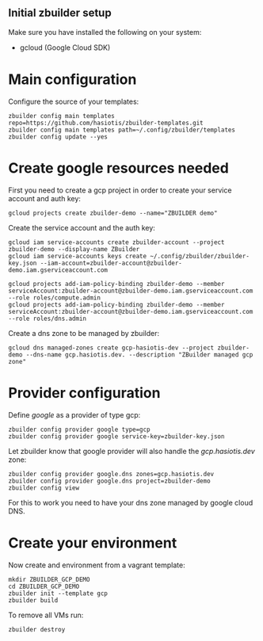 ## Initial zbuilder setup

Make sure you have installed the following on your system:

* gcloud (Google Cloud SDK)


# Main configuration

Configure the source of your templates:
```
zbuilder config main templates repo=https://github.com/hasiotis/zbuilder-templates.git
zbuilder config main templates path=~/.config/zbuilder/templates
zbuilder config update --yes
```

# Create google resources needed

First you need to create a gcp project in order to create your service account and auth key:
```
gcloud projects create zbuilder-demo --name="ZBUILDER demo"
```

Create the service account and the auth key:
```
gcloud iam service-accounts create zbuilder-account --project zbuilder-demo --display-name ZBuilder
gcloud iam service-accounts keys create ~/.config/zbuilder/zbuilder-key.json --iam-account=zbuilder-account@zbuilder-demo.iam.gserviceaccount.com

gcloud projects add-iam-policy-binding zbuilder-demo --member serviceAccount:zbuilder-account@zbuilder-demo.iam.gserviceaccount.com --role roles/compute.admin
gcloud projects add-iam-policy-binding zbuilder-demo --member serviceAccount:zbuilder-account@zbuilder-demo.iam.gserviceaccount.com --role roles/dns.admin
```

Create a dns zone to be managed by zbuilder:
```
gcloud dns managed-zones create gcp-hasiotis-dev --project zbuilder-demo --dns-name gcp.hasiotis.dev. --description "ZBuilder managed gcp zone"
```

# Provider configuration

Define *google* as a provider of type gcp:
```
zbuilder config provider google type=gcp
zbuilder config provider google service-key=zbuilder-key.json
```

Let zbuilder know that google provider will also handle the *gcp.hasiotis.dev* zone:
```
zbuilder config provider google.dns zones=gcp.hasiotis.dev
zbuilder config provider google.dns project=zbuilder-demo
zbuilder config view
```
For this to work you need to have your dns zone managed by google cloud DNS.


# Create your environment

Now create and environment from a vagrant template:
```
mkdir ZBUILDER_GCP_DEMO
cd ZBUILDER_GCP_DEMO
zbuilder init --template gcp
zbuilder build
```

To remove all VMs run:
```
zbuilder destroy
```
